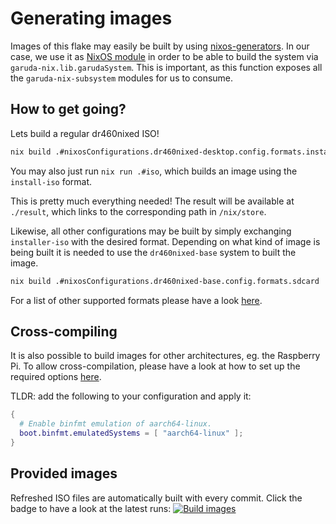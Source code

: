 # Generating images

Images of this flake may easily be built by using [nixos-generators](https://github.com/nix-community/nixos-generators).
In our case, we use it as [NixOS module](https://github.com/nix-community/nixos-generators?tab=readme-ov-file#using-as-a-nixos-module) in order to be able to build the system via `garuda-nix.lib.garudaSystem`.
This is important, as this function exposes all the `garuda-nix-subsystem` modules for us to consume.

## How to get going?

Lets build a regular dr460nixed ISO!

```sh
nix build .#nixosConfigurations.dr460nixed-desktop.config.formats.install-iso
```

You may also just run `nix run .#iso`, which builds an image using the `install-iso` format.

This is pretty much everything needed! The result will be available at `./result`, which links to the corresponding path in `/nix/store`.

Likewise, all other configurations may be built by simply exchanging `installer-iso` with the desired format.
Depending on what kind of image is being built it is needed to use the `dr460nixed-base` system to built the image.

```sh
nix build .#nixosConfigurations.dr460nixed-base.config.formats.sdcard
```

For a list of other supported formats please have a look [here](https://github.com/nix-community/nixos-generators?tab=readme-ov-file#supported-formats).

## Cross-compiling

It is also possible to build images for other architectures, eg. the Raspberry Pi.
To allow cross-compilation, please have a look at how to set up the required options [here](https://github.com/nix-community/nixos-generators?tab=readme-ov-file#cross-compiling).

TLDR: add the following to your configuration and apply it:

```nix
{
  # Enable binfmt emulation of aarch64-linux.
  boot.binfmt.emulatedSystems = [ "aarch64-linux" ];
}
```

## Provided images

Refreshed ISO files are automatically built with every commit. Click the badge to have a look at the latest runs: [![Build images](https://github.com/dr460nf1r3/dr460nixed/actions/workflows/build_images.yml/badge.svg)](https://github.com/dr460nf1r3/dr460nixed/actions/workflows/build_images.yml)
